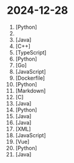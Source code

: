 # 2024-12-28

1. [](https://github.comundefined "分享 GitHub 上有趣、入门级的开源项目。Share interesting, entry-level open source projects on GitHub.") [Python]
2. [](https://github.comundefined "科技爱好者周刊，每周五发布") 
3. [](https://github.comundefined "「数据可视化工具：报表、大屏、仪表盘」积木报表是一款类Excel操作风格，在线拖拽设计的报表工具和和数据可视化产品。功能涵盖: 报表设计、大屏设计、打印设计、图形报表、仪表盘门户设计等，完全免费！秉承“简单、易用、专业”的产品理念，极大的降低报表开发难度、缩短开发周期、解决各类报表难题。") [Java]
4. [](https://github.comundefined "《明日方舟》小助手，全日常一键长草！| A one-click tool for the daily tasks of Arknights, supporting all clients.") [C++]
5. [](https://github.comundefined "插件化、定制化、无广告的免费音乐播放器") [TypeScript]
6. [](https://github.comundefined "基于大模型搭建的聊天机器人，同时支持 微信公众号、企业微信应用、飞书、钉钉 等接入，可选择GPT3.5/GPT-4o/GPT-o1/ Claude/文心一言/讯飞星火/通义千问/ Gemini/GLM-4/Claude/Kimi/LinkAI，能处理文本、语音和图片，访问操作系统和互联网，支持基于自有知识库进行定制企业智能客服。") [Python]
7. [](https://github.comundefined "An all-in-one observability solution which aims to combine the advantages of Prometheus and Grafana. It manages alert rules and visualizes metrics, logs, traces in a beautiful web UI.") [Go]
8. [](https://github.comundefined "使用 NextJS + Notion API 实现的，支持多种部署方案的静态博客，无需服务器、零门槛搭建网站，为Notion和所有创作者设计。 (A static blog built with NextJS and Notion API, supporting multiple deployment options. No server required, zero threshold to set up a website. Designed for Notion and all creators.)") [JavaScript]
9. [](https://github.comundefined "程序员在家做饭方法指南。Programmer's guide about how to cook at home (Simplified Chinese only).") [Dockerfile]
10. [](https://github.comundefined "OCR software, free and offline. 开源、免费的离线OCR软件。支持截屏/批量导入图片，PDF文档识别，排除水印/页眉页脚，扫描/生成二维码。内置多国语言库。") [Python]
11. [](https://github.comundefined "Linux命令大全搜索工具，内容包含Linux命令手册、详解、学习、搜集。https://git.io/linux") [Markdown]
12. [](https://github.comundefined "Lean's LEDE source") [C]
13. [](https://github.comundefined "视频播放器（IJKplayer、ExoPlayer、MediaPlayer），HTTPS，16k page size，支持弹幕，外挂字幕，支持滤镜、水印、gif截图，片头广告、中间广告，多个同时播放，支持基本的拖动，声音、亮度调节，支持边播边缓存，支持视频自带rotation的旋转（90,270之类），重力旋转与手动旋转的同步支持，支持列表播放 ，列表全屏动画，视频加载速度，列表小窗口支持拖动，动画效果，调整比例，多分辨率切换，支持切换播放器，进度条小窗口预览，列表切换详情页面无缝播放，rtsp、concat、mpeg。") [Java]
14. [](https://github.comundefined "TikTok 主页/合辑/直播/视频/图集/原声；抖音主页/视频/图集/实况/收藏/直播/原声/合集/评论/账号/搜索/热榜数据采集工具") [Python]
15. [](https://github.comundefined "🚄 FASTJSON2 is a Java JSON library with excellent performance.") [Java]
16. [](https://github.comundefined "以开源为核心的IDaas/IAM平台，用于管理企业内员工账号、权限、身份认证、应用访问，帮助整合部署在本地或云端的内部办公系统、业务系统及三方 SaaS 系统的所有身份，实现一个账号打通所有应用的服务。") [Java]
17. [](https://github.comundefined "中文 CSL 样式") [XML]
18. [](https://github.comundefined "一套遵循原生态开发模式的 Web UI 组件库，采用自身轻量级模块化规范，易上手，可以更简单快速地构建网页界面。") [JavaScript]
19. [](https://github.comundefined "🎉 (RuoYi)官方仓库 基于SpringBoot，Spring Security，JWT，Vue3 & Vite、Element Plus 的前后端分离权限管理系统") [Vue]
20. [](https://github.comundefined "[WebUI Beta 测试✨] 😎高稳定、🧩支持扩展、🦄多模态的 ChatGPT QQ / QQ频道 / One Bot 机器人🤖 | 支持 OpenAI GPT、Claude、Gemini、gpt4free、Ollama、Dify、Gitee AI 的 QQ / QQ频道 / OneBot 机器人 / Agent 平台；原名 QChatGPT") [Python]
21. [](https://github.comundefined "ehviewer，用爱发电，快乐前行") [Java]
